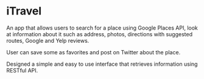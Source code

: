 # iTravel

An app that allows users to search for a place using Google Places API, look at information about it such as address, photos, directions with suggested routes, Google and Yelp reviews. 

User can save some as favorites and post on Twitter about the place. 

Designed a simple and easy to use interface that retrieves information using RESTful API. 
